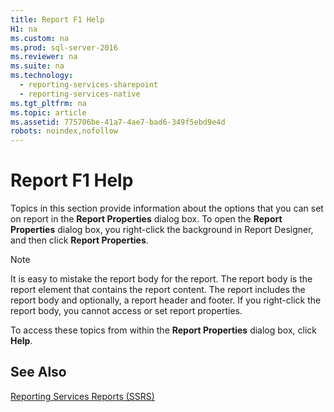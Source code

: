 ```yaml
---
title: Report F1 Help
H1: na
ms.custom: na
ms.prod: sql-server-2016
ms.reviewer: na
ms.suite: na
ms.technology: 
  - reporting-services-sharepoint
  - reporting-services-native
ms.tgt_pltfrm: na
ms.topic: article
ms.assetid: 775706be-41a7-4ae7-bad6-349f5ebd9e4d
robots: noindex,nofollow
---
```

# Report F1 Help
  Topics in this section provide information about the options that you can set on report in the **Report Properties** dialog box. To open the **Report Properties** dialog box, you right\-click the background in Report Designer, and then click **Report Properties**.  
  
> [!NOTE]  
>  It is easy to mistake the report body for the report. The report body is the report element that contains the report content. The report includes the report body and optionally, a report header and footer. If you right\-click the report body, you cannot access or set report properties.  
  
 To access these topics from within the **Report Properties** dialog box, click **Help**.  
  
## See Also  
 [Reporting Services Reports &#40;SSRS&#41;](../../Topics/TopicNameNotContainA/Reporting-Services-Reports--SSRS-.md)  
  
  